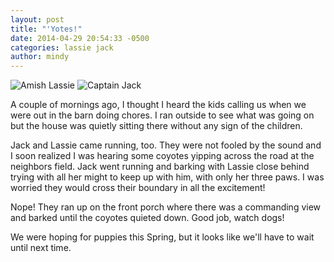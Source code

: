 ```yaml
---
layout: post
title: "'Yotes!"
date: 2014-04-29 20:54:33 -0500
categories: lassie jack
author: mindy
---
```


![Amish Lassie](/images/lassie-circle.png "Amish Lassie")
![Captain Jack](/images/jack-circle.png "Captain Jack")


A couple of mornings ago, I thought I heard the kids calling us
when we were out in the barn doing chores. I ran outside to see what 
was going on but the house was quietly sitting there without any sign of 
the children.

<!-- more -->

Jack and Lassie came running, too. They were not fooled by the sound and I soon realized
I was hearing some coyotes yipping across the road at the neighbors field. 
Jack went running and barking with Lassie close behind trying with all her
might to keep up with him, with only her three paws.
I was worried they would cross their boundary in all the excitement!

Nope! They ran up on the front porch where there was a commanding view and barked until the coyotes 
quieted down. Good job, watch dogs!

We were hoping for puppies this Spring, but it looks like we'll have to wait until next time.

